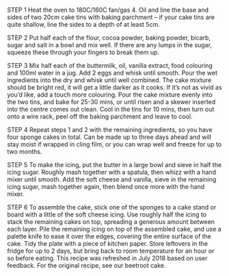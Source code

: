  STEP 1
Heat the oven to 180C/160C fan/gas 4. Oil and line the base and sides of two 20cm cake tins with baking parchment – if your cake tins are quite shallow, line the sides to a depth of at least 5cm.

STEP 2
Put half each of the flour, cocoa powder, baking powder, bicarb, sugar and salt in a bowl and mix well. If there are any lumps in the sugar, squeeze these through your fingers to break them up.

STEP 3
Mix half each of the buttermilk, oil, vanilla extract, food colouring and 100ml water in a jug. Add 2 eggs and whisk until smooth. Pour the wet ingredients into the dry and whisk until well combined. The cake mixture should be bright red, it will get a little darker as it cooks. If it’s not as vivid as you’d like, add a touch more colouring. Pour the cake mixture evenly into the two tins, and bake for 25-30 mins, or until risen and a skewer inserted into the centre comes out clean. Cool in the tins for 10 mins, then turn out onto a wire rack, peel off the baking parchment and leave to cool.

STEP 4
Repeat steps 1 and 2 with the remaining ingredients, so you have four sponge cakes in total. Can be made up to three days ahead and will stay moist if wrapped in cling film, or you can wrap well and freeze for up to two months.

STEP 5
To make the icing, put the butter in a large bowl and sieve in half the icing sugar. Roughly mash together with a spatula, then whizz with a hand mixer until smooth. Add the soft cheese and vanilla, sieve in the remaining icing sugar, mash together again, then blend once more with the hand mixer.

STEP 6
To assemble the cake, stick one of the sponges to a cake stand or board with a little of the soft cheese icing. Use roughly half the icing to stack the remaining cakes on top, spreading a generous amount between each layer. Pile the remaining icing on top of the assembled cake, and use a palette knife to ease it over the edges, covering the entire surface of the cake. Tidy the plate with a piece of kitchen paper. Store leftovers in the fridge for up to 2 days, but bring back to room temperature for an hour or so before eating.
This recipe was refreshed in July 2018 based on user feedback. For the original recipe, see our beetroot cake.